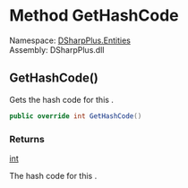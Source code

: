 # Method GetHashCode

Namespace: [DSharpPlus.Entities](DSharpPlus.Entities.md)  
Assembly: DSharpPlus.dll

## <a id="DSharpPlus_Entities_DiscordChannel_GetHashCode"></a>GetHashCode\(\)

Gets the hash code for this <xref href="DSharpPlus.Entities.DiscordChannel" data-throw-if-not-resolved="false"></xref>.

```csharp
public override int GetHashCode()
```

### Returns

[int](https://learn.microsoft.com/dotnet/api/system.int32)

The hash code for this <xref href="DSharpPlus.Entities.DiscordChannel" data-throw-if-not-resolved="false"></xref>.


